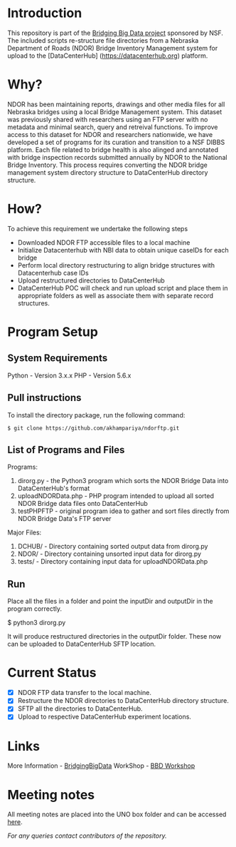 # Introduction
This repository is part of the [Bridging Big Data project](https://bridgingbigdata.github.io) sponsored by NSF. The included scripts re-structure file directories from a Nebraska Department of Roads (NDOR) Bridge Inventory Management system for upload to the [DataCenterHub] (https://datacenterhub.org) platform.

# Why? 

NDOR has been maintaining reports, drawings and other media files for all Nebraska bridges using a local Bridge Management system. This dataset was previously shared with researchers using an FTP server with no metadata and minimal search, query and retreival functions. To improve access to this dataset for NDOR and researchers nationwide, we have developed a set of programs for its curation and transition to a NSF DIBBS platform. Each file related to bridge health is also alinged and annotated with bridge inspection records submitted annually by NDOR to the National Bridge Inventory. This process  requires converting the NDOR bridge management system directory structure to DataCenterHub directory structure. 

# How? 
To achieve this requirement we undertake the following steps
* Downloaded NDOR FTP accessible files to a local machine
* Initialize Datacenterhub with NBI data to obtain unique caseIDs for each bridge
* Perform local directory restructuring to align bridge structures with Datacenterhub case IDs
* Upload restructured directories to DataCenterHub
* DataCenterHub POC will check and run upload script and place them in appropriate folders as well as associate them with separate record structures. 

# Program Setup
## System Requirements
Python - Version 3.x.x
PHP - Version 5.6.x

## Pull instructions
To install the directory package, run the following command:

    $ git clone https://github.com/akhampariya/ndorftp.git

## List of Programs and Files
Programs:
1. dirorg.py - the Python3 program which sorts the NDOR Bridge Data into DataCenterHub's format
2. uploadNDORData.php - PHP program intended to upload all sorted NDOR Bridge data files onto DataCenterHub
3. testPHPFTP - original program idea to gather and sort files directly from NDOR Bridge Data's FTP server

Major Files:
1. DCHUB/ - Directory containing sorted output data from dirorg.py
2. NDOR/ - Directory containing unsorted input data for dirorg.py
3. tests/ - Directory containing input data for uploadNDORData.php

## Run 

Place all the files in a folder and point the inputDir and outputDir in the program correctly.

$ python3 dirorg.py

It will produce restructured directories in the outputDir folder. These now can be uploaded to DataCenterHub SFTP location.

# Current Status
- [x] NDOR FTP data transfer to the local machine.
- [x] Restructure the NDOR directories to DataCenterHub directory structure. 
- [x] SFTP all the directories to DataCenterHub.
- [x] Upload to respective DataCenterHub experiment locations.

# Links 
More Information - [BridgingBigData](https://bridgingbigdata.github.io)
WorkShop - [BBD Workshop](http://engineering.unl.edu/bridging-big-data-workshop/)

# Meeting notes
All meeting notes are placed into the UNO box folder and can be accessed [here](https://unomaha.box.com/v/weeklymeetings).

*For any queries contact contributors of the repository.*
